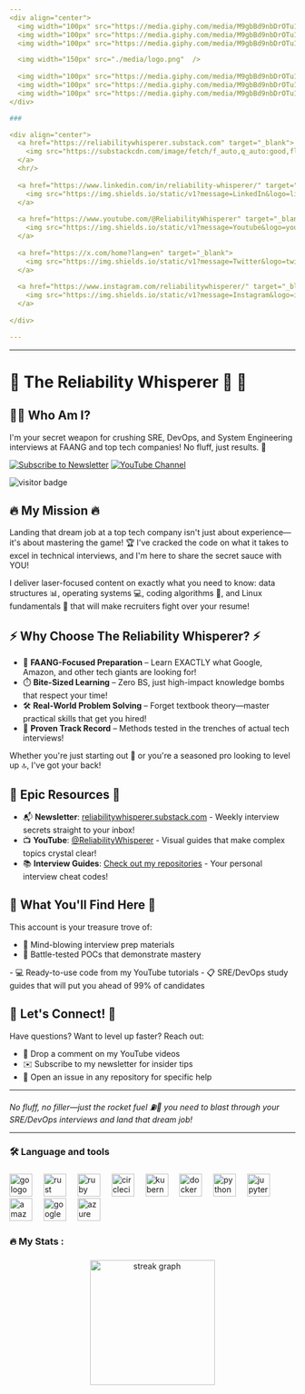 ```yaml
---
<div align="center">
  <img width="100px" src="https://media.giphy.com/media/M9gbBd9nbDrOTu1Mqx/giphy.gif"  />
  <img width="100px" src="https://media.giphy.com/media/M9gbBd9nbDrOTu1Mqx/giphy.gif"  />
  <img width="100px" src="https://media.giphy.com/media/M9gbBd9nbDrOTu1Mqx/giphy.gif"  />

  <img width="150px" src="./media/logo.png"  />
  
  <img width="100px" src="https://media.giphy.com/media/M9gbBd9nbDrOTu1Mqx/giphy.gif"  />
  <img width="100px" src="https://media.giphy.com/media/M9gbBd9nbDrOTu1Mqx/giphy.gif"  />
  <img width="100px" src="https://media.giphy.com/media/M9gbBd9nbDrOTu1Mqx/giphy.gif"  />
</div>

###

<div align="center">
  <a href="https://reliabilitywhisperer.substack.com" target="_blank">
    <img src="https://substackcdn.com/image/fetch/f_auto,q_auto:good,fl_progressive:steep/https%3A%2F%2Fbucketeer-e05bbc84-baa3-437e-9518-adb32be77984.s3.amazonaws.com%2Fpublic%2Fimages%2F798849b7-ea95-46f3-9116-3237ceaab505_2832x1332.png" width="150" alt="substack logo"  />
  </a>
  <hr/>
  
  <a href="https://www.linkedin.com/in/reliability-whisperer/" target="_blank">
    <img src="https://img.shields.io/static/v1?message=LinkedIn&logo=linkedin&label=&color=0077B5&logoColor=white&labelColor=&style=for-the-badge" height="25" alt="linkedin logo"  />
  </a>
  
  <a href="https://www.youtube.com/@ReliabilityWhisperer" target="_blank">
    <img src="https://img.shields.io/static/v1?message=Youtube&logo=youtube&label=&color=FF0000&logoColor=white&labelColor=&style=for-the-badge" height="25" alt="youtube logo"  />
  </a>
  
  <a href="https://x.com/home?lang=en" target="_blank">
    <img src="https://img.shields.io/static/v1?message=Twitter&logo=twitter&label=&color=1DA1F2&logoColor=white&labelColor=&style=for-the-badge" height="25" alt="twitter logo"  />
  </a>
  
  <a href="https://www.instagram.com/reliabilitywhisperer/" target="_blank">
    <img src="https://img.shields.io/static/v1?message=Instagram&logo=instagram&label=&color=E4405F&logoColor=white&labelColor=&style=for-the-badge" height="25" alt="instagram logo"  />
  </a>
  
</div>

---
```


---

# 🚨 **The Reliability Whisperer** 🚨 👋

## 👨‍💻 Who Am I?
I'm your secret weapon for crushing SRE, DevOps, and System Engineering interviews at FAANG and top tech companies! No fluff, just results. 🎯

[![Subscribe to Newsletter](https://img.shields.io/badge/Subscribe-Substack-orange)](https://reliabilitywhisperer.substack.com/)
[![YouTube Channel](https://img.shields.io/badge/YouTube-The_Reliability_Whisperer-red)](https://www.youtube.com/@ReliabilityWhisperer)

![visitor badge](https://visitor-badge.laobi.icu/badge?page_id=reliabilitywhisperer.reliabilitywhisperer&)


## 🔥 My Mission 🔥

Landing that dream job at a top tech company isn't just about experience—it's about mastering the game! 🏆 I've cracked the code on what it takes to excel in technical interviews, and I'm here to share the secret sauce with YOU!

I deliver laser-focused content on exactly what you need to know: data structures 📊, operating systems 💻, coding algorithms 🧩, and Linux fundamentals 🐧 that will make recruiters fight over your resume!

## ⚡️ Why Choose The Reliability Whisperer? ⚡️

- 🎯 **FAANG-Focused Preparation** – Learn EXACTLY what Google, Amazon, and other tech giants are looking for!
- ⏱️ **Bite-Sized Learning** – Zero BS, just high-impact knowledge bombs that respect your time!
- 🛠️ **Real-World Problem Solving** – Forget textbook theory—master practical skills that get you hired!
- 🚀 **Proven Track Record** – Methods tested in the trenches of actual tech interviews!

Whether you're just starting out 🌱 or you're a seasoned pro looking to level up 🔝, I've got your back!

## 💎 Epic Resources 💎

- 📬 **Newsletter**: [reliabilitywhisperer.substack.com](https://reliabilitywhisperer.substack.com/) - Weekly interview secrets straight to your inbox!
- 📺 **YouTube**: [@ReliabilityWhisperer](https://www.youtube.com/@ReliabilityWhisperer) - Visual guides that make complex topics crystal clear!
- 📚 **Interview Guides**: [Check out my repositories](#repositories) - Your personal interview cheat codes!

## 📂 What You'll Find Here 📂

This account is your treasure trove of:
- 🧠 Mind-blowing interview prep materials
- 🔬 Battle-tested POCs that demonstrate mastery
</p>
- 💻 Ready-to-use code from my YouTube tutorials
- 📋 SRE/DevOps study guides that will put you ahead of 99% of candidates

## 🤝 Let's Connect! 🤝

Have questions? Want to level up faster? Reach out:
- 💬 Drop a comment on my YouTube videos
- ✉️ Subscribe to my newsletter for insider tips
- 🐛 Open an issue in any repository for specific help

---

*No fluff, no filler—just the rocket fuel ⛽🚀 you need to blast through your SRE/DevOps interviews and land that dream job!*

---

### 🛠 Language and tools


###

<div align="left">
  <img src="https://cdn.jsdelivr.net/gh/devicons/devicon/icons/go/go-original-wordmark.svg" height="40" alt="go logo"  />
  <img width="12" />
  <img src="https://cdn.jsdelivr.net/gh/devicons/devicon/icons/rust/rust-original.svg" height="40" alt="rust logo"  />
  <img width="12" />
  <img src="https://cdn.jsdelivr.net/gh/devicons/devicon/icons/ruby/ruby-plain-wordmark.svg" height="40" alt="ruby logo"  />
  <img width="12" />
  <img src="https://cdn.jsdelivr.net/gh/devicons/devicon/icons/circleci/circleci-plain.svg" height="40" alt="circleci logo"  />
  <img width="12" />
  <img src="https://cdn.jsdelivr.net/gh/devicons/devicon/icons/kubernetes/kubernetes-plain.svg" height="40" alt="kubernetes logo"  />
  <img width="12" />
  <img src="https://cdn.jsdelivr.net/gh/devicons/devicon/icons/docker/docker-plain-wordmark.svg" height="40" alt="docker logo"  />
  <img width="12" />
  <img src="https://cdn.jsdelivr.net/gh/devicons/devicon/icons/python/python-original.svg" height="40" alt="python logo"  />
  <img width="12" />
  <img src="https://cdn.jsdelivr.net/gh/devicons/devicon/icons/jupyter/jupyter-original.svg" height="40" alt="jupyter logo"  />
  <img width="12" />
  <img src="https://cdn.jsdelivr.net/gh/devicons/devicon/icons/amazonwebservices/amazonwebservices-line-wordmark.svg" height="40" alt="amazonwebservices logo"  />
  <img width="12" />
  <img src="https://cdn.jsdelivr.net/gh/devicons/devicon/icons/googlecloud/googlecloud-original.svg" height="40" alt="googlecloud logo"  />
  <img width="12" />
  <img src="https://cdn.jsdelivr.net/gh/devicons/devicon/icons/azure/azure-original.svg" height="40" alt="azure logo"  />
</div>

###

<h3 align="left">🔥   My Stats :</h3>

###

<div align="center">
  <img src="https://streak-stats.demolab.com?user=reliabilitywhisperer&locale=en&mode=daily&theme=dark&hide_border=false&border_radius=5&order=3" height="220" alt="streak graph"  />
</div>

###
